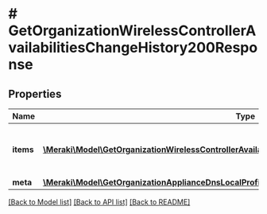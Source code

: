 # # GetOrganizationWirelessControllerAvailabilitiesChangeHistory200Response

## Properties

Name | Type | Description | Notes
------------ | ------------- | ------------- | -------------
**items** | [**\Meraki\Model\GetOrganizationWirelessControllerAvailabilitiesChangeHistory200ResponseItemsInner[]**](GetOrganizationWirelessControllerAvailabilitiesChangeHistory200ResponseItemsInner.md) | Wireless LAN controller connectivity information | [optional]
**meta** | [**\Meraki\Model\GetOrganizationApplianceDnsLocalProfilesAssignments200ResponseMeta**](GetOrganizationApplianceDnsLocalProfilesAssignments200ResponseMeta.md) |  | [optional]

[[Back to Model list]](../../README.md#models) [[Back to API list]](../../README.md#endpoints) [[Back to README]](../../README.md)
